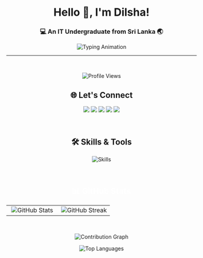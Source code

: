 <h1 align="center">Hello 👋, I'm Dilsha!</h1>
<h3 align="center">💻 An IT Undergraduate from Sri Lanka 🌏</h3>

<p align="center">
  <img src="https://readme-typing-svg.demolab.com?font=Fira+Code&size=22&pause=1000&color=00BFFF&center=true&vCenter=true&width=435&lines=Welcome+to+my+GitHub!;Tech+Enthusiast+%7C+Problem+Solver;Learning+%26+Building+Daily!" alt="Typing Animation" />
</p>

---

 <br>
<p align="center"> 
  <img src="https://komarev.com/ghpvc/?username=DilshaPrathibha&label=Profile%20views&color=1b7ef7&style=flat" alt="Profile Views" />
</p>

<h2 align="center">🌐 Let's Connect</h2>
<p align="center">
  <a href="https://linkedin.com/in/dilshaprathibha" target="_blank"><img src="https://img.shields.io/badge/LinkedIn-%230A66C2.svg?style=for-the-badge&logo=linkedin&logoColor=white" /></a>
  <a href="https://stackoverflow.com/users/22367279" target="_blank"><img src="https://img.shields.io/badge/StackOverflow-%23F58025.svg?style=for-the-badge&logo=stackoverflow&logoColor=white" /></a>
  <a href="https://instagram.com/dilsha_prathibha" target="_blank"><img src="https://img.shields.io/badge/Instagram-%23E4405F.svg?style=for-the-badge&logo=instagram&logoColor=white" /></a>
  <a href="https://medium.com/@dilshaprathibha" target="_blank"><img src="https://img.shields.io/badge/Medium-%23000000.svg?style=for-the-badge&logo=medium&logoColor=white" /></a>
  <a href="https://twitter.com/dilshaprathibha" target="_blank"><img src="https://img.shields.io/badge/Twitter-%231DA1F2.svg?style=for-the-badge&logo=twitter&logoColor=white" /></a>
</p>


<br>
<h2 align="center">🛠️ Skills & Tools</h2>
<p align="center">
  <img src="https://skillicons.dev/icons?i=html,css,js,bootstrap,java,python,c,cpp,git,heroku,gcp" alt="Skills" />
</p>


<br>
<h2 align="center" style="color: #fff;">📊 GitHub Stats</h2>

<!-- Desktop View Layout -->
<table align="center" class="desktop-view">
  <tr border="none">
    <td width="50%" align="center">
      <img src="https://github-readme-stats.vercel.app/api?username=DilshaPrathibha&theme=highcontrast&show_icons=true&count_private=true" alt="GitHub Stats" style="width: auto;" />
    </td>
    <td align="center">
      <img src="https://github-readme-streak-stats.herokuapp.com/?user=DilshaPrathibha&theme=highcontrast" alt="GitHub Streak" style="width: auto;" />
    </td>
  </tr>
</table>

<br>
<p align="center">
  <img src="https://github-readme-activity-graph.vercel.app/graph?username=dilshaprathibha&theme=react-dark" alt="Contribution Graph" style="width: auto; max-width: 100%;" />
</p>

<p align="center">
  <img src="https://github-readme-stats.vercel.app/api/top-langs/?username=DilshaPrathibha&theme=highcontrast&layout=compact" alt="Top Languages" style="width: auto; max-width: 100%;" />
</p>

